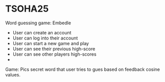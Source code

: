 # TSOHA25
Word guessing game: Embedle
* User can create an account
* User can log into their account
* User can start a new game and play
* User can see their previous high-score
* User can see other players high-scores
* 

Game:
Pics secret word that user tries to gues based on feedback cosine values.
